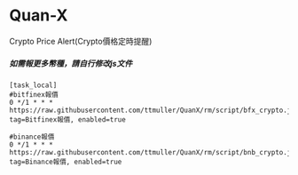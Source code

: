 # Quan-X

Crypto Price Alert(Crypto價格定時提醒)
##### 如需報更多幣種，請自行修改js文件
```properties
[task_local]
#bitfinex報價
0 */1 * * * https://raw.githubusercontent.com/ttmuller/QuanX/rm/script/bfx_crypto.js, tag=Bitfinex報價, enabled=true

#binance報價
0 */1 * * * https://raw.githubusercontent.com/ttmuller/QuanX/rm/script/bnb_crypto.js, tag=Binance報價, enabled=true
```
